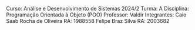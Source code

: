 Curso: Análise e Desenvolvimento de Sistemas 2024/2 
Turma: A
Disciplina: Programação Orientada à Objeto (POO)
Professor: Valdir 
Integrantes: Caio Saab Rocha de Oliveira RA: 1988558
Felipe Braz Silva RA: 2003682
